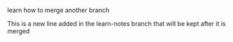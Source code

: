 learn how to merge another branch

This is a new line added in the learn-notes branch that will be kept after it is merged